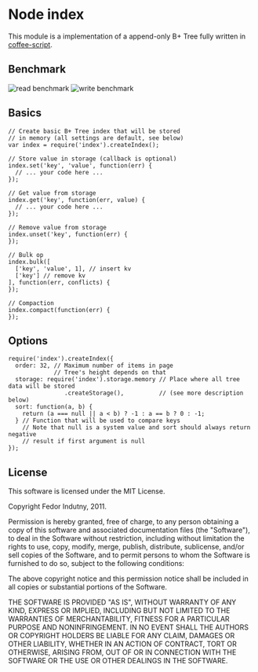 Node index
==========

This module is a implementation of a append-only B+ Tree fully written in 
[coffee-script](https://github.com/jashkenas/coffee-script).

Benchmark
---------

![read benchmark](https://github.com/donnerjack13589/node-index/raw/master/stub/chart_read.png)
![write benchmark](https://github.com/donnerjack13589/node-index/raw/master/stub/chart_write.png)

Basics
------

    // Create basic B+ Tree index that will be stored
    // in memory (all settings are default, see below)
    var index = require('index').createIndex();

    // Store value in storage (callback is optional)
    index.set('key', 'value', function(err) {
      // ... your code here ...
    });

    // Get value from storage
    index.get('key', function(err, value) {
      // ... your code here ...
    });

    // Remove value from storage
    index.unset('key', function(err) {
    });

    // Bulk op
    index.bulk([
      ['key', 'value', 1], // insert kv
      ['key'] // remove kv
    ], function(err, conflicts) {
    });

    // Compaction
    index.compact(function(err) {
    });

Options
-------

    require('index').createIndex({
      order: 32, // Maximum number of items in page
                 // Tree's height depends on that
      storage: require('index').storage.memory // Place where all tree data will be stored
                    .createStorage(),          // (see more description below)
      sort: function(a, b) {
        return (a === null || a < b) ? -1 : a == b ? 0 : -1;
      } // Function that will be used to compare keys
        // Note that null is a system value and sort should always return negative
        // result if first argument is null
    });

License
-------

This software is licensed under the MIT License.

Copyright Fedor Indutny, 2011.

Permission is hereby granted, free of charge, to any person obtaining a
copy of this software and associated documentation files (the
"Software"), to deal in the Software without restriction, including
without limitation the rights to use, copy, modify, merge, publish,
distribute, sublicense, and/or sell copies of the Software, and to permit
persons to whom the Software is furnished to do so, subject to the
following conditions:

The above copyright notice and this permission notice shall be included
in all copies or substantial portions of the Software.

THE SOFTWARE IS PROVIDED "AS IS", WITHOUT WARRANTY OF ANY KIND, EXPRESS
OR IMPLIED, INCLUDING BUT NOT LIMITED TO THE WARRANTIES OF
MERCHANTABILITY, FITNESS FOR A PARTICULAR PURPOSE AND NONINFRINGEMENT. IN
NO EVENT SHALL THE AUTHORS OR COPYRIGHT HOLDERS BE LIABLE FOR ANY CLAIM,
DAMAGES OR OTHER LIABILITY, WHETHER IN AN ACTION OF CONTRACT, TORT OR
OTHERWISE, ARISING FROM, OUT OF OR IN CONNECTION WITH THE SOFTWARE OR THE
USE OR OTHER DEALINGS IN THE SOFTWARE.

